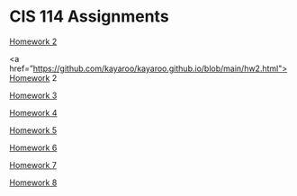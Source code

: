 # CIS 114 Assignments
<a href="#" class="button">Homework 2</a> 

<a href=”https://github.com/kayaroo/kayaroo.github.io/blob/main/hw2.html">Homework 2</a>

<a href="#" class="button">Homework 3</a>

<a href="#" class="button">Homework 4</a>

<a href="#" class="button">Homework 5</a>

<a href="#" class="button">Homework 6</a>

<a href="#" class="button">Homework 7</a>

<a href="#" class="button">Homework 8</a>
